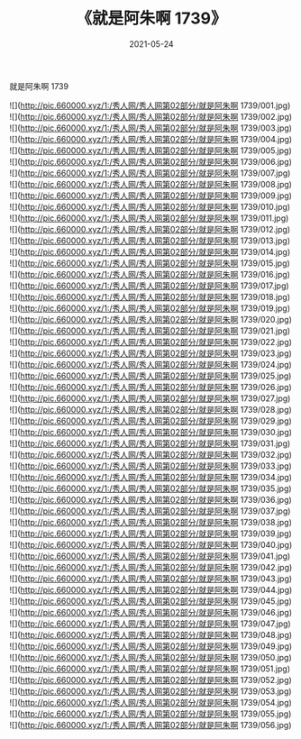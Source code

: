 ﻿---
layout: post
title:  《就是阿朱啊 1739》
date:   2021-05-24
img: http://pic.660000.xyz/1:/秀人网/秀人网第02部分/就是阿朱啊 1739/000.jpg
categories: [美女, 清纯, 唯美]
---

就是阿朱啊 1739

  ![](http://pic.660000.xyz/1:/秀人网/秀人网第02部分/就是阿朱啊 1739/001.jpg) <br> ![](http://pic.660000.xyz/1:/秀人网/秀人网第02部分/就是阿朱啊 1739/002.jpg) <br> ![](http://pic.660000.xyz/1:/秀人网/秀人网第02部分/就是阿朱啊 1739/003.jpg) <br> ![](http://pic.660000.xyz/1:/秀人网/秀人网第02部分/就是阿朱啊 1739/004.jpg) <br> ![](http://pic.660000.xyz/1:/秀人网/秀人网第02部分/就是阿朱啊 1739/005.jpg) <br> ![](http://pic.660000.xyz/1:/秀人网/秀人网第02部分/就是阿朱啊 1739/006.jpg) <br> ![](http://pic.660000.xyz/1:/秀人网/秀人网第02部分/就是阿朱啊 1739/007.jpg) <br> ![](http://pic.660000.xyz/1:/秀人网/秀人网第02部分/就是阿朱啊 1739/008.jpg) <br> ![](http://pic.660000.xyz/1:/秀人网/秀人网第02部分/就是阿朱啊 1739/009.jpg) <br> ![](http://pic.660000.xyz/1:/秀人网/秀人网第02部分/就是阿朱啊 1739/010.jpg) <br> ![](http://pic.660000.xyz/1:/秀人网/秀人网第02部分/就是阿朱啊 1739/011.jpg) <br> ![](http://pic.660000.xyz/1:/秀人网/秀人网第02部分/就是阿朱啊 1739/012.jpg) <br> ![](http://pic.660000.xyz/1:/秀人网/秀人网第02部分/就是阿朱啊 1739/013.jpg) <br> ![](http://pic.660000.xyz/1:/秀人网/秀人网第02部分/就是阿朱啊 1739/014.jpg) <br> ![](http://pic.660000.xyz/1:/秀人网/秀人网第02部分/就是阿朱啊 1739/015.jpg) <br> ![](http://pic.660000.xyz/1:/秀人网/秀人网第02部分/就是阿朱啊 1739/016.jpg) <br> ![](http://pic.660000.xyz/1:/秀人网/秀人网第02部分/就是阿朱啊 1739/017.jpg) <br> ![](http://pic.660000.xyz/1:/秀人网/秀人网第02部分/就是阿朱啊 1739/018.jpg) <br> ![](http://pic.660000.xyz/1:/秀人网/秀人网第02部分/就是阿朱啊 1739/019.jpg) <br> ![](http://pic.660000.xyz/1:/秀人网/秀人网第02部分/就是阿朱啊 1739/020.jpg) <br> ![](http://pic.660000.xyz/1:/秀人网/秀人网第02部分/就是阿朱啊 1739/021.jpg) <br> ![](http://pic.660000.xyz/1:/秀人网/秀人网第02部分/就是阿朱啊 1739/022.jpg) <br> ![](http://pic.660000.xyz/1:/秀人网/秀人网第02部分/就是阿朱啊 1739/023.jpg) <br> ![](http://pic.660000.xyz/1:/秀人网/秀人网第02部分/就是阿朱啊 1739/024.jpg) <br> ![](http://pic.660000.xyz/1:/秀人网/秀人网第02部分/就是阿朱啊 1739/025.jpg) <br> ![](http://pic.660000.xyz/1:/秀人网/秀人网第02部分/就是阿朱啊 1739/026.jpg) <br> ![](http://pic.660000.xyz/1:/秀人网/秀人网第02部分/就是阿朱啊 1739/027.jpg) <br> ![](http://pic.660000.xyz/1:/秀人网/秀人网第02部分/就是阿朱啊 1739/028.jpg) <br> ![](http://pic.660000.xyz/1:/秀人网/秀人网第02部分/就是阿朱啊 1739/029.jpg) <br> ![](http://pic.660000.xyz/1:/秀人网/秀人网第02部分/就是阿朱啊 1739/030.jpg) <br> ![](http://pic.660000.xyz/1:/秀人网/秀人网第02部分/就是阿朱啊 1739/031.jpg) <br> ![](http://pic.660000.xyz/1:/秀人网/秀人网第02部分/就是阿朱啊 1739/032.jpg) <br> ![](http://pic.660000.xyz/1:/秀人网/秀人网第02部分/就是阿朱啊 1739/033.jpg) <br> ![](http://pic.660000.xyz/1:/秀人网/秀人网第02部分/就是阿朱啊 1739/034.jpg) <br> ![](http://pic.660000.xyz/1:/秀人网/秀人网第02部分/就是阿朱啊 1739/035.jpg) <br> ![](http://pic.660000.xyz/1:/秀人网/秀人网第02部分/就是阿朱啊 1739/036.jpg) <br> ![](http://pic.660000.xyz/1:/秀人网/秀人网第02部分/就是阿朱啊 1739/037.jpg) <br> ![](http://pic.660000.xyz/1:/秀人网/秀人网第02部分/就是阿朱啊 1739/038.jpg) <br> ![](http://pic.660000.xyz/1:/秀人网/秀人网第02部分/就是阿朱啊 1739/039.jpg) <br> ![](http://pic.660000.xyz/1:/秀人网/秀人网第02部分/就是阿朱啊 1739/040.jpg) <br> ![](http://pic.660000.xyz/1:/秀人网/秀人网第02部分/就是阿朱啊 1739/041.jpg) <br> ![](http://pic.660000.xyz/1:/秀人网/秀人网第02部分/就是阿朱啊 1739/042.jpg) <br> ![](http://pic.660000.xyz/1:/秀人网/秀人网第02部分/就是阿朱啊 1739/043.jpg) <br> ![](http://pic.660000.xyz/1:/秀人网/秀人网第02部分/就是阿朱啊 1739/044.jpg) <br> ![](http://pic.660000.xyz/1:/秀人网/秀人网第02部分/就是阿朱啊 1739/045.jpg) <br> ![](http://pic.660000.xyz/1:/秀人网/秀人网第02部分/就是阿朱啊 1739/046.jpg) <br> ![](http://pic.660000.xyz/1:/秀人网/秀人网第02部分/就是阿朱啊 1739/047.jpg) <br> ![](http://pic.660000.xyz/1:/秀人网/秀人网第02部分/就是阿朱啊 1739/048.jpg) <br> ![](http://pic.660000.xyz/1:/秀人网/秀人网第02部分/就是阿朱啊 1739/049.jpg) <br> ![](http://pic.660000.xyz/1:/秀人网/秀人网第02部分/就是阿朱啊 1739/050.jpg) <br> ![](http://pic.660000.xyz/1:/秀人网/秀人网第02部分/就是阿朱啊 1739/051.jpg) <br> ![](http://pic.660000.xyz/1:/秀人网/秀人网第02部分/就是阿朱啊 1739/052.jpg) <br> ![](http://pic.660000.xyz/1:/秀人网/秀人网第02部分/就是阿朱啊 1739/053.jpg) <br> ![](http://pic.660000.xyz/1:/秀人网/秀人网第02部分/就是阿朱啊 1739/054.jpg) <br> ![](http://pic.660000.xyz/1:/秀人网/秀人网第02部分/就是阿朱啊 1739/055.jpg) <br> ![](http://pic.660000.xyz/1:/秀人网/秀人网第02部分/就是阿朱啊 1739/056.jpg) <br>